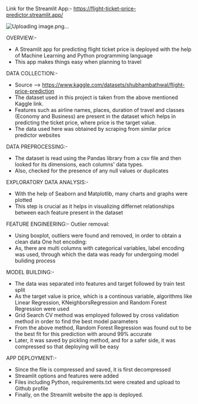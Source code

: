 Link for the Streamlit App:- https://flight-ticket-price-predictor.streamlit.app/

![Uploading image.png…]()


OVERVIEW:-
- A Streamlit app for predicting flight ticket price is deployed with the help of Machine Learning and Python programming language
- This app makes things easy when planning to travel
  
DATA COLLECTION:-
- Source --> https://www.kaggle.com/datasets/shubhambathwal/flight-price-prediction
- The dataset used in this project is taken from the above mentioned Kaggle link.
- Features such as airline names, places, duration of travel and classes (Economy and Business) are present in the dataset which helps in predicting the ticket price, where price is the target value.
- The data used here was obtained by scraping from similar price predictor websites

DATA PREPROCESSING:-
- The dataset is read using the Pandas library from a csv file and then looked for its dimensions, each columns' data types.
- Also, checked for the presence of any null values or duplicates

EXPLORATORY DATA ANALYSIS:-
- With the help of Seaborn and Matplotlib, many charts and graphs were plotted
- This step is crucial as it helps in visualizing differnet relationships between each feature present in the dataset
  
FEATURE ENGINEERING:-
Outlier removal:
- Using boxplot, outliers were found and removed, in order to obtain a clean data
One hot encoding:
- As, there are multi columns with categorical variables, label encoding was used, through which the data was ready for undergoing model buliding process

MODEL BUILDING:-
- The data was separated into features and target followed by train test split
- As the target value is price, which is a continous variable, algorithms like Linear Regression, KNeighborsRegression and Random Forest Regression were used
- Grid Search CV method was employed followed by cross validation method in order to find the best model parameters
- From the above method, Random Forest Regression was found out to be the best fit for this prediction with around 99% accurate
- Later, it was saved by pickling method, and for a safer side, it was compressed so that deploying will be easy

APP DEPLOYMENT:-
- Since the file is compressed and saved, it is first decompressed
- Streamlit options and features were added
- Files including Python, requirements.txt were created and upload to Github profile
- Finally, on the Streamlit website the app is deployed.


